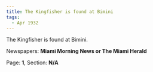 ```yaml
---  
title: The Kingfisher is found at Bimini  
tags:  
  - Apr 1932  
---  
```

  
The Kingfisher is found at Bimini.  
  
Newspapers: **Miami Morning News or The Miami Herald**  
  
Page: **1**, Section: **N/A** 
